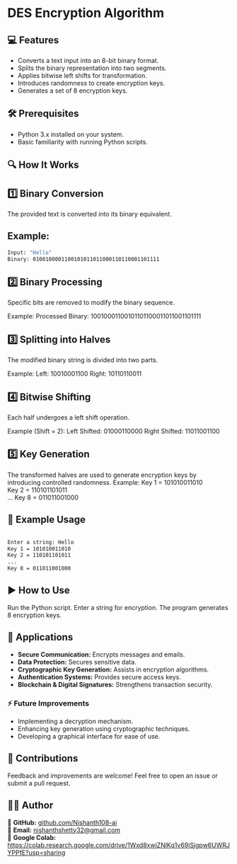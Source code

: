 # DES Encryption Algorithm  


 ## 💻 Features  
- Converts a text input into an 8-bit binary format.  
- Splits the binary representation into two segments.  
- Applies bitwise left shifts for transformation.  
- Introduces randomness to create encryption keys.  
- Generates a set of 8 encryption keys.  

## 🛠 Prerequisites  
- Python 3.x installed on your system.  
- Basic familiarity with running Python scripts.  

## 🔍 How It Works  

## 1️⃣ Binary Conversion  
The provided text is converted into its binary equivalent.  
## Example:  
```bash
Input: "Hello"
Binary: 0100100001100101011011000110110001101111
```
## 2️⃣ Binary Processing
Specific bits are removed to modify the binary sequence.

Example:
Processed Binary: 10010001100101101100011011001101111


## 3️⃣ Splitting into Halves
The modified binary string is divided into two parts.

Example:
Left: 10010001100
Right: 10110110011
## 4️⃣ Bitwise Shifting
Each half undergoes a left shift operation.

Example (Shift = 2):
Left Shifted: 01000110000
Right Shifted: 11011001100
## 5️⃣ Key Generation
The transformed halves are used to generate encryption keys by introducing controlled randomness.
Example:
Key 1 = 101010011010  
Key 2 = 110101101011  
...
Key 8 = 011011001000  
## 📌 Example Usage
```bash

Enter a string: Hello
Key 1 = 101010011010
Key 2 = 110101101011
...
Key 8 = 011011001000

```

## ▶️ How to Use
Run the Python script.
Enter a string for encryption.
The program generates 8 encryption keys.
## 🔐 Applications  
- **Secure Communication:** Encrypts messages and emails.  
- **Data Protection:** Secures sensitive data.  
- **Cryptographic Key Generation:** Assists in encryption algorithms.  
- **Authentication Systems:** Provides secure access keys.  
- **Blockchain & Digital Signatures:** Strengthens transaction security.  

### ⚡ Future Improvements  
- Implementing a decryption mechanism.  
- Enhancing key generation using cryptographic techniques.  
- Developing a graphical interface for ease of use.  

## 🤝 Contributions  
Feedback and improvements are welcome! Feel free to open an issue or submit a pull request.  

## 👨‍💻 Author  
🔗 **GitHub:** [github.com/Nishanth108-ai](https://github.com/Nishanth108-ai)  
📧 **Email:** [nishanthshetty32@gmail.com](mailto:nishanthshetty32@gmail.com)  
🚀 **Google Colab:** https://colab.research.google.com/drive/1Wxd8xwjZNlKq1v69jSjgpw6UWRJYPPfE?usp=sharing

